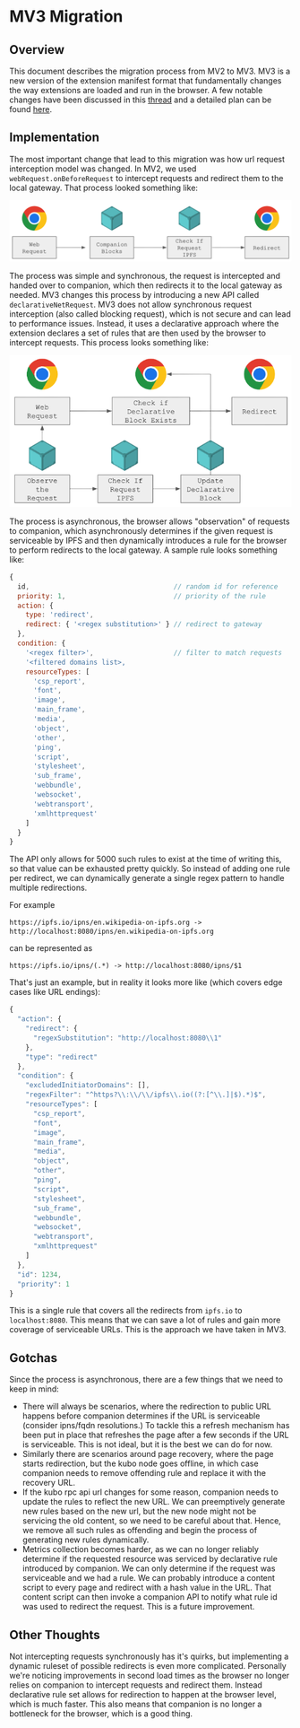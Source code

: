 # MV3 Migration

## Overview

This document describes the migration process from MV2 to MV3. MV3 is a new version of the extension manifest format that fundamentally changes the way extensions are loaded and run in the browser. A few notable changes have been discussed in this [thread](https://discuss.ipfs.tech/t/announcing-ipfs-companion-mv3-rc-beta/16442) and a detailed plan can be found [here](https://github.com/ipfs/ipfs-companion/issues/1152).

## Implementation

The most important change that lead to this migration was how url request interception model was changed. In MV2, we used `webRequest.onBeforeRequest` to intercept requests and redirect them to the local gateway. That process looked something like:

![MV2 Working Diagram](assets/mv2-working.png)

The process was simple and synchronous, the request is intercepted and handed over to companion, which then redirects it to the local gateway as needed. MV3 changes this process by introducing a new API called `declarativeNetRequest`. MV3 does not allow synchronous request interception (also called blocking request), which is not secure and can lead to performance issues. Instead, it uses a declarative approach where the extension declares a set of rules that are then used by the browser to intercept requests. This process looks something like:

![MV3 Working Diagram](assets/mv3-working.png)

The process is asynchronous, the browser allows "observation" of requests to companion, which asynchronously determines if the given request is serviceable by IPFS and then dynamically introduces a rule for the browser to perform redirects to the local gateway. A sample rule looks something like:

```js
{
  id,                                    // random id for reference
  priority: 1,                           // priority of the rule
  action: {
    type: 'redirect',
    redirect: { '<regex substitution>' } // redirect to gateway
  },
  condition: {
    '<regex filter>',                    // filter to match requests
    '<filtered domains list>,
    resourceTypes: [
      'csp_report',
      'font',
      'image',
      'main_frame',
      'media',
      'object',
      'other',
      'ping',
      'script',
      'stylesheet',
      'sub_frame',
      'webbundle',
      'websocket',
      'webtransport',
      'xmlhttprequest'
    ]
  }
}
```

The API only allows for 5000 such rules to exist at the time of writing this, so that value can be exhausted pretty quickly. So instead of adding one rule per redirect, we can dynamically generate a single regex pattern to handle multiple redirections.

For example

```
https://ipfs.io/ipns/en.wikipedia-on-ipfs.org -> http://localhost:8080/ipns/en.wikipedia-on-ipfs.org
```

can be represented as

```
https://ipfs.io/ipns/(.*) -> http://localhost:8080/ipns/$1
```

That's just an example, but in reality it looks more like (which covers edge cases like URL endings):

```js
{
  "action": {
    "redirect": {
      "regexSubstitution": "http://localhost:8080\\1"
    },
    "type": "redirect"
  },
  "condition": {
    "excludedInitiatorDomains": [],
    "regexFilter": "^https?\\:\\/\\/ipfs\\.io((?:[^\\.]|$).*)$",
    "resourceTypes": [
      "csp_report",
      "font",
      "image",
      "main_frame",
      "media",
      "object",
      "other",
      "ping",
      "script",
      "stylesheet",
      "sub_frame",
      "webbundle",
      "websocket",
      "webtransport",
      "xmlhttprequest"
    ]
  },
  "id": 1234,
  "priority": 1
}
```

This is a single rule that covers all the redirects from `ipfs.io` to `localhost:8080`. This means that we can save a lot of rules and gain more coverage of serviceable URLs. This is the approach we have taken in MV3.

## Gotchas

Since the process is asynchronous, there are a few things that we need to keep in mind:

- There will always be scenarios, where the redirection to public URL happens before companion determines if the URL is serviceable (consider ipns/fqdn resolutions.) To tackle this a refresh mechanism has been put in place that refreshes the page after a few seconds if the URL is serviceable. This is not ideal, but it is the best we can do for now.
- Similarly there are scenarios around page recovery, where the page starts redirection, but the kubo node goes offline, in which case companion needs to remove offending rule and replace it with the recovery URL.
- If the kubo rpc api url changes for some reason, companion needs to update the rules to reflect the new URL. We can preemptively generate new rules based on the new url, but the new node might not be servicing the old content, so we need to be careful about that. Hence, we remove all such rules as offending and begin the process of generating new rules dynamically.
- Metrics collection becomes harder, as we can no longer reliably determine if the requested resource was serviced by declarative rule introduced by companion. We can only determine if the request was serviceable and we had a rule. We can probably introduce a content script to every page and redirect with a hash value in the URL. That content script can then invoke a companion API to notify what rule id was used to redirect the request. This is a future improvement.

## Other Thoughts

Not intercepting requests synchronously has it's quirks, but implementing a dynamic ruleset of possible redirects is even more complicated. Personally we're noticing improvements in second load times as the browser no longer relies on companion to intercept requests and redirect them. Instead declarative rule set allows for redirection to happen at the browser level, which is much faster. This also means that companion is no longer a bottleneck for the browser, which is a good thing.
